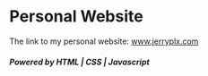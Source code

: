 # Personal Website

The link to my personal website: www.jerryplx.com

##### Powered by HTML | CSS | Javascript